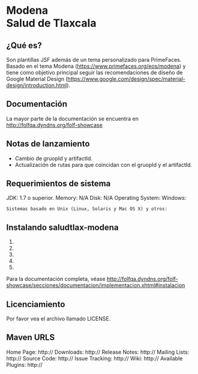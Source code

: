 # Modena <br /> Salud de Tlaxcala

## ¿Qué es?


  Son plantillas JSF además de un tema personalizado para PrimeFaces. Basado en 
  el tema Modena (https://www.primefaces.org/eos/modena) y tiene como objetivo principal
  seguir las recomendaciones de diseño de Google Material Design 
  (https://www.google.com/design/spec/material-design/introduction.html). 

  Documentación
  -------------

  La mayor parte de la documentación se encuentra en 
  http://folfqa.dyndns.org/folf-showcase

  Notas de lanzamiento
  -------------
  * Cambio de gruopId y artifactId.
  * Actualización de rutas para que coincidan con el gruopId y el artifactId.

  Requerimientos de sistema
  -------------------

  JDK:
    1.7 o superior.
  Memory:
    N/A
  Disk:
    N/A
  Operating System:
    Windows:
      
    Sistemas basado en Unix (Linux, Solaris y Mac OS X) y otros:
      

  Instalando saludtlax-modena
  ----------------

  1) 

  2) 

  3) 

  4) 

  5) 

  Para la documentación completa, véase http://folfqa.dyndns.org/folf-showcase/secciones/documentacion/implementacion.xhtml#instalacion

  Licenciamiento
  ---------

  Por favor vea el archivo llamado LICENSE.

  Maven URLS
  ----------

  Home Page:          http://
  Downloads:          http://
  Release Notes:      http://
  Mailing Lists:      http://
  Source Code:        http://
  Issue Tracking:     http://
  Wiki:               http://
  Available Plugins:  http://